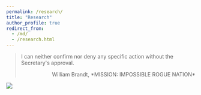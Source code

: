 ```yaml
---
permalink: /research/
title: "Research"
author_profile: true
redirect_from: 
  - /md/
  - /research.html
---
```


> I can neither confirm nor deny any specific action without the Secretary's approval.
> <p align="right">William Brandt, *MISSION: IMPOSSIBLE ROGUE NATION*</p>

![](https://github.com/lqyjasonlee/lqyjasonlee.github.io/blob/master/images/MI.gif)
